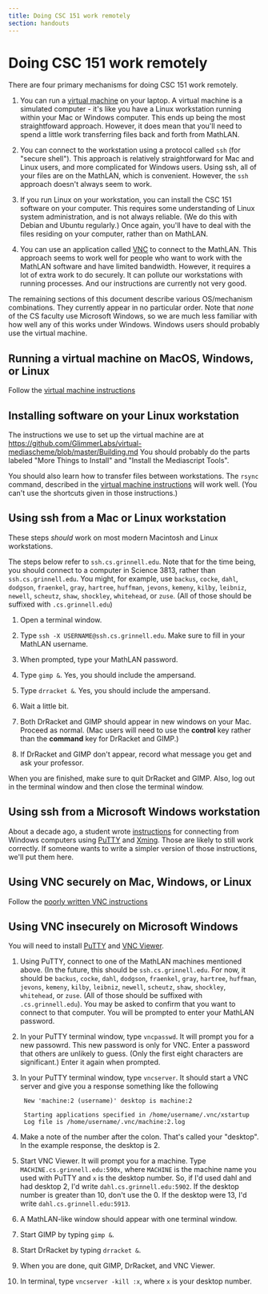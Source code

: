 ```yaml
---
title: Doing CSC 151 work remotely
section: handouts
---
```

Doing CSC 151 work remotely
===========================

There are four primary mechanisms for doing CSC 151 work remotely.

1. You can run a [virtual machine](../reference/virtual-machine.html) 
   on your laptop.  A virtual machine is a simulated computer - it's
   like you have a Linux workstation running within your Mac or Windows
   computer.  This ends up being the most straightfoward approach.
   However, it does mean that you'll need to spend a little work
   transferring files back and forth from MathLAN.

2. You can connect to the workstation using a protocol called `ssh` (for
   "secure shell").  This approach is relatively straightforward for Mac
   and Linux users, and more complicated for Windows users.  Using ssh,
   all of your files are on the MathLAN, which is convenient.  However,
   the `ssh` approach doesn't always seem to work.

3. If you run Linux on your workstation, you can install the CSC 151
   software on your computer.  This requires some understanding of Linux
   system administration, and is not always reliable.  (We do this with
   Debian and Ubuntu regularly.)  Once again, you'll have to deal with
   the files residing on your computer, rather than on MathLAN.

4. You can use an application called [VNC](http://www.cs.grinnell.edu/vnc)
   to connect to the MathLAN.  This approach seems to work well for people
   who want to work with the MathLAN software and have limited bandwidth.
   However, it requires a lot of extra work to do securely.  It can
   pollute our workstations with running processes.  And our instructions
   are currently not very good.

The remaining sections of this document describe various OS/mechanism
combinations.  They currently appear in no particular order.  Note that
*none* of the CS faculty use Microsoft Windows, so we are much less
familiar with how well any of this works under Windows.  Windows users
should probably use the virtual machine.

Running a virtual machine on MacOS, Windows, or Linux
-----------------------------------------------------

Follow the [virtual machine instructions](../reference/virtual-machine.html)

Installing software on your Linux workstation
---------------------------------------------

The instructions we use to set up the virtual machine are at
<https://github.com/GlimmerLabs/virtual-mediascheme/blob/master/Building.md>
You should probably do the parts labeled "More Things to Install" and
"Install the Mediascript Tools".

You should also learn how to transfer files between workstations.  The
`rsync` command, described in the
[virtual machine instructions](../reference/virtual-machine.html) will
work well.  (You can't use the shortcuts given in those instructions.)

Using ssh from a Mac or Linux workstation
-----------------------------------------

These steps *should* work on most modern Macintosh and Linux workstations.

The steps below refer to `ssh.cs.grinnell.edu`.  Note that for the time
being, you should connect to a computer in Science 3813, rather than
`ssh.cs.grinnell.edu`.  You might, for example, use 
`backus`, `cocke`, `dahl`, `dodgson`, `fraenkel`, `gray`, `hartree`, `huffman`,
`jevons`, `kemeny`, `kilby`, `leibniz`, `newell`, `scheutz`, `shaw`,
`shockley`, `whitehead`, or `zuse`.  (All of those should be suffixed with
`.cs.grinnell.edu`)

1. Open a terminal window.

2. Type `ssh -X USERNAME@ssh.cs.grinnell.edu`.  Make sure to fill in
   your MathLAN username.

3. When prompted, type your MathLAN password.

4. Type `gimp &`.  Yes, you should include the ampersand.

5. Type `drracket &`.  Yes, you should include the ampersand.

6. Wait a little bit.  

7. Both DrRacket and GIMP should appear in new windows on your Mac.  
   Proceed as normal.  (Mac users will need to use the **control**
   key rather than the **command** key for DrRacket and GIMP.)

8. If DrRacket and GIMP don't appear, record what message you get and
   ask your professor.

When you are finished, make sure to quit DrRacket and GIMP.  Also, log
out in the terminal window and then close the terminal window.

Using ssh from a Microsoft Windows workstation
----------------------------------------------

About a decade ago, a student wrote
[instructions](http://www.cs.grinnell.edu/~rebelsky/Glimmer/MediaScript/lubinski.txt)
for connecting from Windows computers using
[PuTTY](http://www.chiark.greenend.org.uk/~sgtatham/putty/) and
[Xming](http://sourceforge.net/projects/xming/).  Those are likely to
still work correctly.  If someone wants to write a simpler version of
those instructions, we'll put them here.

Using VNC securely on Mac, Windows, or Linux
--------------------------------------------

Follow the [poorly written VNC instructions](http://www.cs.grinnell.edu/vnc)

Using VNC insecurely on Microsoft Windows
-----------------------------------------

You will need to install
[PuTTY](http://www.chiark.greenend.org.uk/~sgtatham/putty/) and
[VNC Viewer](https://www.realvnc.com/download/viewer/).

1. Using PuTTY, connect to one of the MathLAN machines mentioned above.
(In the future, this should be `ssh.cs.grinnell.edu`.  For now, it should
be `backus`, `cocke`, `dahl`, `dodgson`, `fraenkel`, `gray`, `hartree`,
`huffman`, `jevons`, `kemeny`, `kilby`, `leibniz`, `newell`, `scheutz`,
`shaw`, `shockley`, `whitehead`, or `zuse`.  (All of those should be
suffixed with `.cs.grinnell.edu`).  You may be asked to confirm that
you want to connect to that computer.  You will be prompted to enter your
MathLAN password.  

2. In your PuTTY terminal window, type `vncpasswd`.  It will prompt you
for a new passowrd.  This new password is only for VNC.  Enter a password
that others are unlikely to guess.  (Only the first eight characters 
are significant.)  Enter it again when prompted.

3. In your PuTTY terminal window, type `vncserver`.  It should start
a VNC server and give you a response something like the following

        New 'machine:2 (username)' desktop is machine:2
    
        Starting applications specified in /home/username/.vnc/xstartup
        Log file is /home/username/.vnc/machine:2.log

4. Make a note of the number after the colon.  That's called your
"desktop".  In the example response, the desktop is 2.

5. Start VNC Viewer.  It will prompt you for a machine.  Type
`MACHINE.cs.grinnell.edu:590x`, where `MACHINE` is the machine name
you used with PuTTY and `x` is the desktop number.  So, if I'd used
dahl and had desktop 2, I'd write `dahl.cs.grinnell.edu:5902`.  If
the desktop number is greater than 10, don't use the 0.  If the desktop
were 13, I'd write `dahl.cs.grinnell.edu:5913`.

6. A MathLAN-like window should appear with one terminal window.  

7. Start GIMP by typing `gimp &`.  

8. Start DrRacket by typing `drracket &`.

9. When you are done, quit GIMP, DrRacket, and VNC Viewer.

10. In terminal, type `vncserver -kill :x`, where `x` is your desktop
number.

